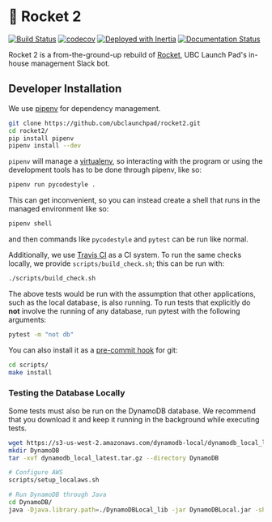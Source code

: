 # 🚀 Rocket 2

[![Build Status](https://travis-ci.org/ubclaunchpad/rocket2.svg?branch=master)](https://travis-ci.org/ubclaunchpad/rocket2)
[![codecov](https://codecov.io/gh/ubclaunchpad/rocket2/branch/master/graph/badge.svg)](https://codecov.io/gh/ubclaunchpad/rocket2)
[![Deployed with Inertia](https://img.shields.io/badge/deploying%20with-inertia-blue.svg)](https://github.com/ubclaunchpad/inertia)
[![Documentation Status](https://readthedocs.org/projects/rocket2/badge/?version=latest)](https://rocket2.readthedocs.io/en/latest/?badge=latest)

Rocket 2 is a from-the-ground-up rebuild of [Rocket](https://github.com/ubclaunchpad/rocket),
UBC Launch Pad's in-house management Slack bot.

## Developer Installation

We use [pipenv](https://pipenv.readthedocs.io/en/latest/) for dependency management.

```bash
git clone https://github.com/ubclaunchpad/rocket2.git
cd rocket2/
pip install pipenv
pipenv install --dev
```

`pipenv` will manage a [virtualenv](https://virtualenv.pypa.io/en/stable/),
so interacting with the program or using the development tools has to be done
through pipenv, like so:

```bash
pipenv run pycodestyle .
```

This can get inconvenient, so you can instead create a shell that runs in the managed
environment like so:

```bash
pipenv shell
```

and then commands like `pycodestyle` and `pytest` can be run like normal.

Additionally, we use [Travis CI](https://travis-ci.org/ubclaunchpad/rocket2) as
a CI system. To run the same checks locally, we provide `scripts/build_check.sh`;
this can be run with:

```bash
./scripts/build_check.sh
```

The above tests would be run with the assumption that other applications, such
as the local database, is also running. To run tests that explicitly do **not**
involve the running of any database, run pytest with the following arguments:

```bash
pytest -m "not db"
```

You can also install it as a
[pre-commit hook](https://git-scm.com/book/en/v2/Customizing-Git-Git-Hooks) for git:

```bash
cd scripts/
make install
```

### Testing the Database Locally

Some tests must also be run on the DynamoDB database. We recommend that you
download it and keep it running in the background while executing tests.

```bash
wget https://s3-us-west-2.amazonaws.com/dynamodb-local/dynamodb_local_latest.tar.gz
mkdir DynamoDB
tar -xvf dynamodb_local_latest.tar.gz --directory DynamoDB

# Configure AWS
scripts/setup_localaws.sh

# Run DynamoDB through Java
cd DynamoDB/
java -Djava.library.path=./DynamoDBLocal_lib -jar DynamoDBLocal.jar -sharedDb
```
